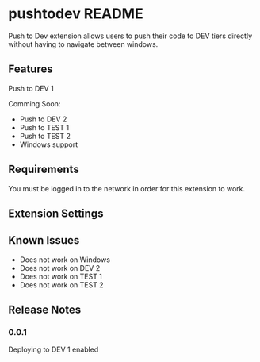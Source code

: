 # pushtodev README

Push to Dev extension allows users to push their code to DEV tiers directly without having to navigate between windows.

## Features

Push to DEV 1

Comming Soon:
* Push to DEV 2
* Push to TEST 1
* Push to TEST 2
* Windows support

## Requirements

You must be logged in to the network in order for this extension to work.

## Extension Settings

## Known Issues

* Does not work on Windows
* Does not work on DEV 2
* Does not work on TEST 1
* Does not work on TEST 2

## Release Notes

### 0.0.1

Deploying to DEV 1 enabled

